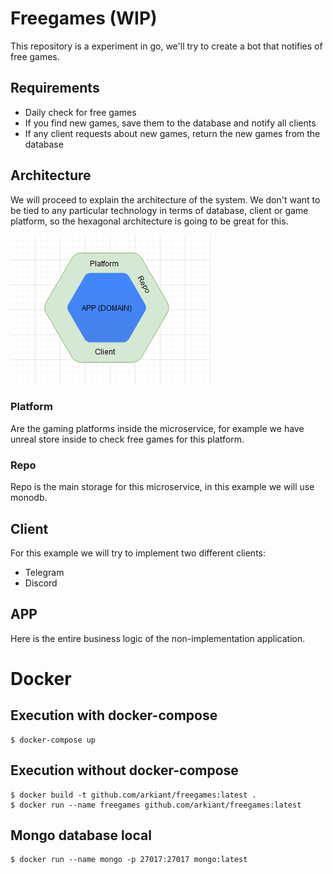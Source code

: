 # Freegames (WIP)

This repository is a experiment in go, we'll try to create a bot that notifies of free games.

## Requirements

- Daily check for free games
- If you find new games, save them to the database and notify all clients
- If any client requests about new games, return the new games from the database

## Architecture

We will proceed to explain the architecture of the system. We don't want to be tied to any particular technology in terms of database, client or game platform, so the hexagonal architecture is going to be great for this.

![architecture](./docs/architecture.png)

### Platform

Are the gaming platforms inside the microservice, for example we have unreal store inside to check free games for this platform.

### Repo

Repo is the main storage for this microservice, in this example we will use monodb.

## Client

For this example we will try to implement two different clients:

- Telegram
- Discord

## APP

Here is the entire business logic of the non-implementation application.

# Docker

## Execution with docker-compose

```
$ docker-compose up
```

## Execution without docker-compose

```
$ docker build -t github.com/arkiant/freegames:latest .
$ docker run --name freegames github.com/arkiant/freegames:latest
```

## Mongo database local

```
$ docker run --name mongo -p 27017:27017 mongo:latest
```
